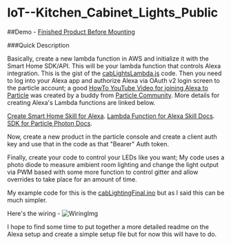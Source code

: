 # IoT--Kitchen_Cabinet_Lights_Public

##Demo - [Finished Product Before Mounting](https://www.youtube.com/watch?v=lRLasuZxU7c)


###Quick Description

Basically, create a new lambda function in AWS and initialize it with the
Smart Home SDK/API. This will be your lambda function that controls Alexa integration.
This is the gist of the [cabLightsLambda.js](https://github.com/srfnmnk/IoT--Kitchen_Cabinet_Lights_Public/blob/master/cabLightsLambda.js)
code. Then you need to log into your Alexa app and authorize Alexa via OAuth v2 login screen to the particle account; a good [HowTo YouTube Video for joining Alexa to Particle](https://youtu.be/0rEBe_ZNBTk)
was created by a buddy from [Particle Community](https://community.particle.io). More details for creating Alexa's Lambda functions are linked below.

[Create Smart Home Skill for Alexa](https://developer.amazon.com/public/solutions/alexa/alexa-skills-kit/docs/steps-to-create-a-smart-home-skill).
[Lambda Function for Alexa Skill Docs](https://developer.amazon.com/public/solutions/alexa/alexa-skills-kit/docs/steps-to-create-a-smart-home-skill).
[SDK for Particle Photon Docs](https://docs.particle.io/guide/getting-started/intro/photon/).

Now, create a new product in the particle console and create a client auth key and use that in the code as that "Bearer" Auth token.

Finally, create your code to control your LEDs like you want; My code uses a photo diode to measure ambient room lighting and
change the light output via PWM based with some more function to control gitter and allow overrides to take place for an amount of time.

My example code for this is the [cabLightingFinal.ino](https://github.com/srfnmnk/IoT--Kitchen_Cabinet_Lights_Public/blob/master/CabLightingFinal.ino) but as
I said this can be much simpler.

Here's the wiring - ![WiringImg](https://github.com/srfnmnk/IoT--Kitchen_Cabinet_Lights_Public/blob/master/images/WireUp.jpg)

I hope to find some time to put together a more detailed readme on the Alexa setup and create a simple setup file but for now this will have to do.
